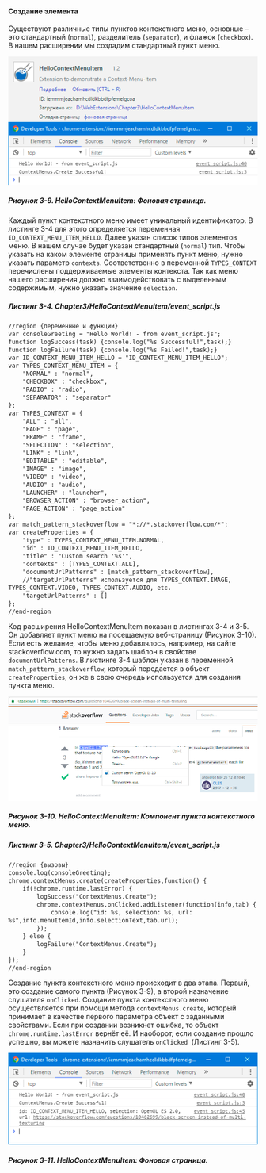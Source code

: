 #### Создание элемента

Существуют различные типы пунктов контекстного меню, основные – это стандартный \(`normal`\), разделитель \(`separator`\), и флажок \(`checkbox`\). В нашем расширении мы создадим стандартный пункт меню.

![Рисунок 3-9. HelloContextMenuItem: Фоновая страница](/assets/figure-3-9.png)

##### Рисунок 3-9. _HelloContextMenuItem: Фоновая страница._

Каждый пункт контекстного меню имеет уникальный идентификатор. В листинге 3-4 для этого определяется переменная `ID_CONTEXT_MENU_ITEM_HELLO`. Далее указан список типов элементов меню. В нашем случае будет указан стандартный \(`normal`\) тип. Чтобы указать на каком элементе страницы применять пункт меню, нужно указать параметр `contexts`. Соответственно в переменной `TYPES_CONTEXT` перечислены поддерживаемые элементы контекста. Так как меню нашего расширения должно взаимодействовать с выделенным содержимым, нужно указать значение `selection`.

##### Листинг 3-4. _Chapter3/HelloContextMenuItem/event\_script.js_

```
//region {переменные и функции}
var consoleGreeting = "Hello World! - from event_script.js";
function logSuccess(task) {console.log("%s Successful!",task);}
function logFailure(task) {console.log("%s Failed!",task);}
var ID_CONTEXT_MENU_ITEM_HELLO = "ID_CONTEXT_MENU_ITEM_HELLO";
var TYPES_CONTEXT_MENU_ITEM = {
    "NORMAL" : "normal",
    "CHECKBOX" : "checkbox",
    "RADIO" : "radio",
    "SEPARATOR" : "separator"
};
var TYPES_CONTEXT = {
    "ALL" : "all",
    "PAGE" : "page",
    "FRAME" : "frame",
    "SELECTION" : "selection",
    "LINK" : "link",
    "EDITABLE" : "editable",
    "IMAGE" : "image",
    "VIDEO" : "video",
    "AUDIO" : "audio",
    "LAUNCHER" : "launcher",
    "BROWSER_ACTION" : "browser_action",
    "PAGE_ACTION" : "page_action"
};
var match_pattern_stackoverflow = "*://*.stackoverflow.com/*";
var createProperties = {
    "type" : TYPES_CONTEXT_MENU_ITEM.NORMAL,
    "id" : ID_CONTEXT_MENU_ITEM_HELLO,
    "title" : "Custom search '%s'",
    "contexts" : [TYPES_CONTEXT.ALL],
    "documentUrlPatterns" : [match_pattern_stackoverflow],
    //"targetUrlPatterns" используется для TYPES_CONTEXT.IMAGE, TYPES_CONTEXT.VIDEO, TYPES_CONTEXT.AUDIO, etc.
    "targetUrlPatterns" : []
};
//end-region
```

Код расширения HelloContextMenuItem показан в листингах 3-4 и 3-5. Он добавляет пункт меню на посещаемую веб-страницу \(Рисунок 3-10\). Если есть желание, чтобы меню добавлялось, например, на сайте stackoverflow.com, то нужно задать шаблон в свойстве `documentUrlPatterns`. В листинге 3-4 шаблон указан в переменной `match_pattern_stackoverflow`, который передается в объект `createProperties`, он же в свою очередь используется для создания пункта меню.

![Рисунок 3-10. HelloContextMenuItem: Компонент пункта контекстного меню](/assets/figure-3-10.png)

##### Рисунок 3-10. _HelloContextMenuItem: Компонент пункта контекстного меню._

##### Листинг 3-5. _Chapter3/HelloContextMenuItem/event\_script.js_

```
//region {вызовы}
console.log(consoleGreeting);
chrome.contextMenus.create(createProperties,function() {
    if(!chrome.runtime.lastError) {
        logSuccess("ContextMenus.Create");
        chrome.contextMenus.onClicked.addListener(function(info,tab) {
            console.log("id: %s, selection: %s, url: %s",info.menuItemId,info.selectionText,tab.url);
        });
    } else {
        logFailure("ContextMenus.Create");
    }
});
//end-region
```

Создание пункта контекстного меню происходит в два этапа. Первый, это создание самого пункта \(Рисунок 3-9\), а второй назначение слушателя `onClicked`. Создание пункта контекстного меню осуществляется при помощи метода `contextMenus.create`, который принимает в качестве первого параметра объект с заданными свойствами. Если при создании возникнет ошибка, то объект` chrome.runtime.lastError` вернёт её. И наоборот, если создание прошло успешно, вы можете назначить слушатель `onClicked `\(Листинг 3-5\).

![Рисунок 3-11. HelloContextMenuItem: Фоновая страница](/assets/figure-3-11.png)

##### Рисунок 3-11. _HelloContextMenuItem: Фоновая страница._



